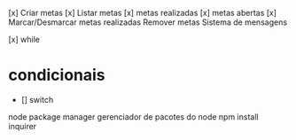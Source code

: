 [x] Criar metas
[x] Listar metas
  [x] metas realizadas
  [x] metas abertas
[x] Marcar/Desmarcar metas realizadas
Remover metas
Sistema de mensagens

[x] while

# condicionais 

- [] switch

node package manager
gerenciador de pacotes do node
npm install inquirer 